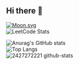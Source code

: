 ## Hi there 👋

<!--
**2427272221/2427272221** is a ✨ _special_ ✨ repository because its `README.md` (this file) appears on your GitHub profile.

Here are some ideas to get you started:

- 🔭 I’m currently working on ...
- 🌱 I’m currently learning ...
- 👯 I’m looking to collaborate on ...
- 🤔 I’m looking for help with ...
- 💬 Ask me about ...
- 📫 How to reach me: ...
- 😄 Pronouns: ...
- ⚡ Fun fact: ...
-->

<!-- real time -->
[![Moon.svg](https://moon-svg.minung.dev/moon.svg?theme=basic)](https://moon-svg.minung.dev)<br>
![LeetCode Stats](https://leetcard.jacoblin.cool/xenodochial-shockleyvnt?theme=radical&font=Just%20Me%20Again%20Down%20Here&ext=activity&site=cn)<br>

![Anurag's GitHub stats](https://github-readme-stats.vercel.app/api?username=2427272221)<br>
![Top Langs](https://github-readme-stats.vercel.app/api/top-langs/?username=2427272221)<br>
![2427272221 github-stats](https://stats.dooboo.io/api/github-stats-advanced?login=2427272221)<br>
